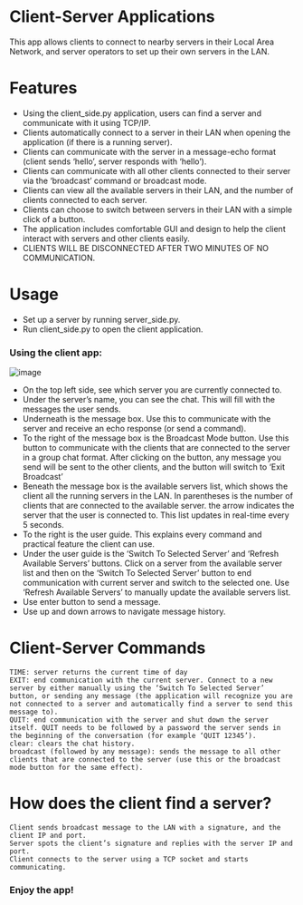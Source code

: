 # Client-Server Applications
  This app allows clients to connect to nearby servers in their Local Area Network, and server operators to set up their own servers in the LAN.

# Features

  - Using the client_side.py application, users can find a server and communicate with it using TCP/IP. 
  - Clients automatically connect to a server in their LAN when opening the application (if there is a running server).
  - Clients can communicate with the server in a message-echo format (client sends ‘hello’, server responds with ‘hello’).
  - Clients can communicate with all other clients connected to their server via the ‘broadcast’ command or broadcast mode.
  - Clients can view all the available servers in their LAN, and the number of clients connected to each server.
  - Clients can choose to switch between servers in their LAN with a simple click of a button.
  - The application includes comfortable GUI and design to help the client interact with servers and other clients easily.
  - CLIENTS WILL BE DISCONNECTED AFTER TWO MINUTES OF NO COMMUNICATION.
 
# Usage

  - Set up a server by running server_side.py.
  - Run client_side.py to open the client application.
  ### Using the client app:

  ![image](https://github.com/NoRehovot/client-server/blob/main/example.png)

  - On the top left side, see which server you are currently connected to.
  - Under the server’s name, you can see the chat. This will fill with the messages the user sends.
  - Underneath is the message box. Use this to communicate with the server and receive an echo response (or send a command).
  - To the right of the message box is the Broadcast Mode button. Use this button to communicate with the clients that are connected to the server in a group chat format. After clicking on the button, any message you send will be sent to the other clients, and the button will switch to ‘Exit Broadcast’
  - Beneath the message box is the available servers list, which shows the client all the running servers in the LAN. In parentheses is the number of clients that are connected to the available server. the arrow indicates the server that the user is connected to. This list updates in real-time every 5 seconds.
  - To the right is the user guide. This explains every command and practical feature the client can use.
  - Under the user guide is the ‘Switch To Selected Server’ and ‘Refresh Available Servers’ buttons. Click on a server from the available server list and then on the ‘Switch To Selected Server’ button to end communication with current server and switch to the selected one. Use ‘Refresh Available Servers’ to manually update the available servers list. 
  - Use enter button to send a message.
  - Use up and down arrows to navigate message history.


# Client-Server Commands

    TIME: server returns the current time of day
    EXIT: end communication with the current server. Connect to a new server by either manually using the ‘Switch To Selected Server’ button, or sending any message (the application will recognize you are not connected to a server and automatically find a server to send this message to).
    QUIT: end communication with the server and shut down the server itself. QUIT needs to be followed by a password the server sends in the beginning of the conversation (for example ‘QUIT 12345’).
    clear: clears the chat history.
    broadcast (followed by any message): sends the message to all other clients that are connected to the server (use this or the broadcast mode button for the same effect). 

# How does the client find a server?
    Client sends broadcast message to the LAN with a signature, and the client IP and port.
    Server spots the client’s signature and replies with the server IP and port.
    Client connects to the server using a TCP socket and starts communicating.

### Enjoy the app!
